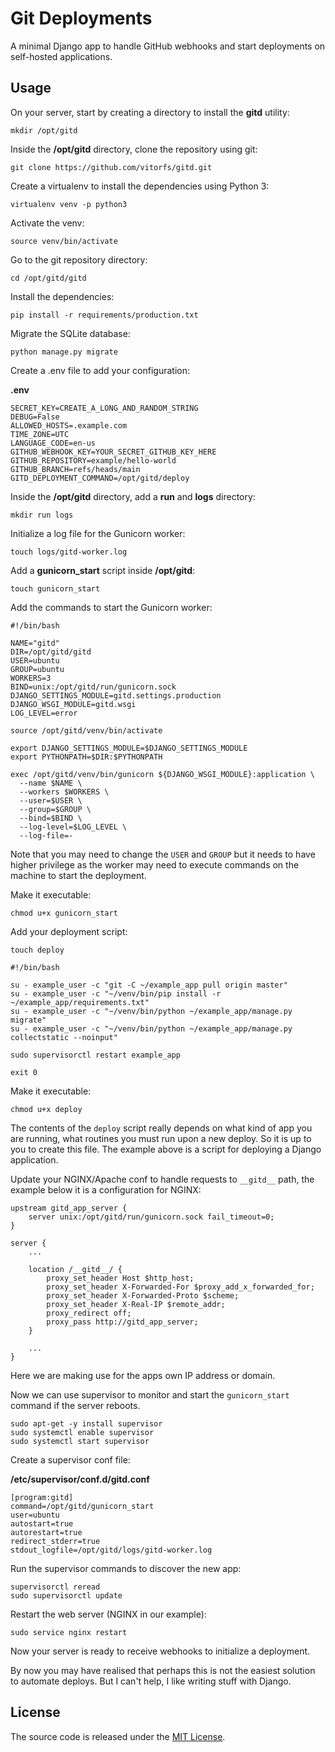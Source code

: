# Git Deployments

A minimal Django app to handle GitHub webhooks and start deployments on self-hosted applications.

## Usage

On your server, start by creating a directory to install the **gitd** utility:

```
mkdir /opt/gitd
```

Inside the **/opt/gitd** directory, clone the repository using git:

```
git clone https://github.com/vitorfs/gitd.git
```

Create a virtualenv to install the dependencies using Python 3:

```
virtualenv venv -p python3
```

Activate the venv:

```
source venv/bin/activate
```

Go to the git repository directory:

```
cd /opt/gitd/gitd
```

Install the dependencies:

```
pip install -r requirements/production.txt
```

Migrate the SQLite database:

```
python manage.py migrate
```

Create a .env file to add your configuration:

**.env**

```
SECRET_KEY=CREATE_A_LONG_AND_RANDOM_STRING
DEBUG=False
ALLOWED_HOSTS=.example.com
TIME_ZONE=UTC
LANGUAGE_CODE=en-us
GITHUB_WEBHOOK_KEY=YOUR_SECRET_GITHUB_KEY_HERE
GITHUB_REPOSITORY=example/hello-world
GITHUB_BRANCH=refs/heads/main
GITD_DEPLOYMENT_COMMAND=/opt/gitd/deploy
```

Inside the **/opt/gitd** directory, add a **run** and **logs** directory:

```
mkdir run logs
```

Initialize a log file for the Gunicorn worker:

```
touch logs/gitd-worker.log
```

Add a **gunicorn_start** script inside **/opt/gitd**:

```
touch gunicorn_start
```

Add the commands to start the Gunicorn worker:

```
#!/bin/bash

NAME="gitd"
DIR=/opt/gitd/gitd
USER=ubuntu
GROUP=ubuntu
WORKERS=3
BIND=unix:/opt/gitd/run/gunicorn.sock
DJANGO_SETTINGS_MODULE=gitd.settings.production
DJANGO_WSGI_MODULE=gitd.wsgi
LOG_LEVEL=error

source /opt/gitd/venv/bin/activate

export DJANGO_SETTINGS_MODULE=$DJANGO_SETTINGS_MODULE
export PYTHONPATH=$DIR:$PYTHONPATH

exec /opt/gitd/venv/bin/gunicorn ${DJANGO_WSGI_MODULE}:application \
  --name $NAME \
  --workers $WORKERS \
  --user=$USER \
  --group=$GROUP \
  --bind=$BIND \
  --log-level=$LOG_LEVEL \
  --log-file=-
```

Note that you may need to change the `USER` and `GROUP` but it needs to have higher privilege as the worker may need to execute commands on the machine to start the deployment.

Make it executable:

```
chmod u+x gunicorn_start
```

Add your deployment script:

```
touch deploy
```

```
#!/bin/bash

su - example_user -c "git -C ~/example_app pull origin master"
su - example_user -c "~/venv/bin/pip install -r ~/example_app/requirements.txt"
su - example_user -c "~/venv/bin/python ~/example_app/manage.py migrate"
su - example_user -c "~/venv/bin/python ~/example_app/manage.py collectstatic --noinput"

sudo supervisorctl restart example_app

exit 0
```

Make it executable:

```
chmod u+x deploy
```

The contents of the `deploy` script really depends on what kind of app you are running, what routines you must run upon a new deploy. So it is up to you to create this file. The example above is a script for deploying a Django application.

Update your NGINX/Apache conf to handle requests to `__gitd__` path, the example below it is a configuration for NGINX:

```
upstream gitd_app_server {
    server unix:/opt/gitd/run/gunicorn.sock fail_timeout=0;
}

server {
    ...

    location /__gitd__/ {
        proxy_set_header Host $http_host;
        proxy_set_header X-Forwarded-For $proxy_add_x_forwarded_for;
        proxy_set_header X-Forwarded-Proto $scheme;
        proxy_set_header X-Real-IP $remote_addr;
        proxy_redirect off;
        proxy_pass http://gitd_app_server;
    }

    ...
}
```

Here we are making use for the apps own IP address or domain.

Now we can use supervisor to monitor and start the `gunicorn_start` command if the server reboots.

```
sudo apt-get -y install supervisor
sudo systemctl enable supervisor
sudo systemctl start supervisor
```

Create a supervisor conf file:

**/etc/supervisor/conf.d/gitd.conf**

```
[program:gitd]
command=/opt/gitd/gunicorn_start
user=ubuntu
autostart=true
autorestart=true
redirect_stderr=true
stdout_logfile=/opt/gitd/logs/gitd-worker.log
```

Run the supervisor commands to discover the new app:

```
supervisorctl reread
sudo supervisorctl update
```

Restart the web server (NGINX in our example):

```
sudo service nginx restart
```

Now your server is ready to receive webhooks to initialize a deployment.

By now you may have realised that perhaps this is not the easiest solution to automate deploys. But I can't help, I like writing stuff with Django.

## License

The source code is released under the [MIT License](https://github.com/vitorfs/gitd/blob/master/LICENSE).
